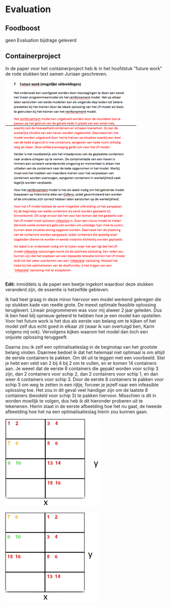 # Evaluation

## Foodboost
geen Evaluation bijdrage geleverd

## Containerproject

In de paper voor het containerproject heb ik in het hoofdstuk "future work" de rode stukken text samen Juriaan geschreven. 

![future work](https://github.com/Bram-tenCate/Minor-datascience/blob/main/future%20work.png)


**Edit:**
inmiddels is de paper een beetje ingekort waardoor deze stukken veranderd zijn, de essentie is hetzelfde gebleven.

Ik had heel graag in deze minor hiervoor een model werkend gekregen die op stukken kade van reeële grote. De meest optimale feasible oplossing teruglevert. 
Lineair progrommeren was voor mij alweer 2 jaar geleden. Dus ik ben heel blij opnieuw geleerd te hebben hoe je een model kan opstellen. Voor het future work is het dus als eerste van belang om te kijken of het model zelf dus echt goed in elkaar zit (waar ik van overtuigd ben, Karin volgens mij ook). Vervolgens kijken waarom het model dan toch een onjuiste oplossing teruggeeft. 

Daarna zou ik zelf een optimalisatieslag in de beginstap van het grootste belang vinden. Daarmee bedoel ik dat het helemaal niet optimaal is om altijd de eerste containers te pakken. Om dit uit te leggen met een voorbeeld. Stel je hebt een veld van 2 bij 4 bij 2 om te vullen, en er komen 14 containers aan. Je weeet dat de eerste 6 containers die gepakt worden voor schip 3 zijn, dan 2 containers voor schip 2, dan 2 containers voor schip 1, en dan weer 4 containers voor schip 3. Door de eerste 8 containers te pakken voor schip 3 om weg te zetten in een rijtje, forceer je jezelf naar een infeasible oplossing toe. Het zou in dit geval veel handiger zijn om de laatste 8 containers (beodeld voor schip 3) te pakken hiervoor. Misschien is dit in worden moeilijk te volgen, dus heb ik dit hieronder proberen uit te tekenenen. Hierin staat in de eerste afbeelding hoe het nu gaat, de tweede afbeelding hoe het na een optimalisatieslag hierin zou kunnen gaan. 

![future work 1](https://github.com/Bram-tenCate/Minor-datascience/blob/main/future%20work1.png)

![future work 2](https://github.com/Bram-tenCate/Minor-datascience/blob/main/future%20work2.png)
